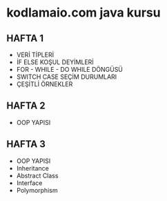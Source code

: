 # kodlamaio.com java kursu  

## HAFTA 1
- VERİ TİPLERİ 
- İF ELSE KOŞUL DEYİMLERİ 
- FOR  - WHILE - DO WHILE DÖNGÜSÜ 
- SWITCH CASE SEÇİM DURUMLARI 
- ÇEŞİTLİ ÖRNEKLER 


## HAFTA 2 

- OOP YAPISI 

## HAFTA 3

- OOP YAPISI 
- Inheritance 
- Abstract Class
- Interface 
- Polymorphism
